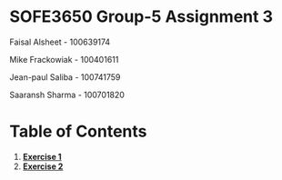 # SOFE3650 Group-5 Assignment 3

Faisal Alsheet - 100639174

Mike Frackowiak - 100401611

Jean-paul Saliba - 100741759

Saaransh Sharma - 100701820


# Table of Contents

1. [**Exercise 1**](https://github.com/strato67/SOFE3650-Assignment3-Group5/tree/main/Exercise%201/Exercise%201/com/company)
2. [**Exercise 2**](https://github.com/strato67/SOFE3650-Assignment3-Group5/tree/main/Exercise%202/src/com/company)
